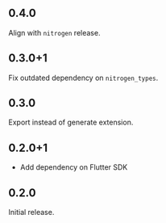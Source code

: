 ## 0.4.0
Align with `nitrogen` release.

## 0.3.0+1
Fix outdated dependency on `nitrogen_types`.

## 0.3.0

Export instead of generate extension.

## 0.2.0+1

* Add dependency on Flutter SDK

## 0.2.0

Initial release.
